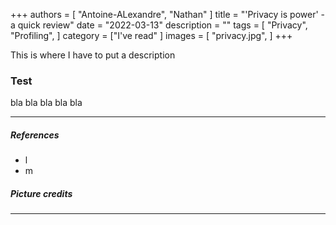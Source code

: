 +++
authors = [
    "Antoine-ALexandre",
    "Nathan"
]
title = "'Privacy is power' - a quick review"
date = "2022-03-13"
description = ""
tags = [
    "Privacy", "Profiling", 
]
category = ["I've read" ]
images = [
    "privacy.jpg",
]
+++

This is where I have to put a description

### Test 
bla bla bla bla bla 

***
##### References 
- l
- m

##### Picture credits

***